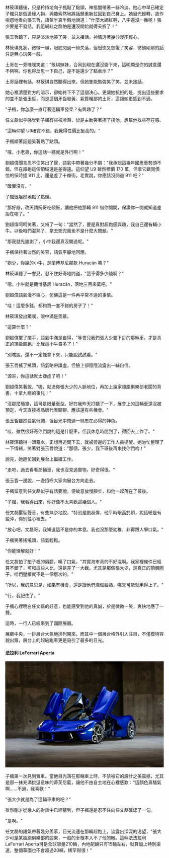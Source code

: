 林筱琪聽後，只是矜持地向子楓點了點頭，神態間帶著一絲冷淡。她心中早已確定子楓只是個邊緣人物，興趣索然地將話題重新拉回到自己身上。她目光輕轉，故作嗔怨地看向張玉哲，語氣半真半假地說道："什麼大網紅啊，八字還沒一撇呢！張少要是不發話，我這網紅之路怕是還沒開始就得夭折了！"  

張玉哲聽了，只是淡淡地笑了笑，並未接話，神情透著幾分漫不經心。  

林筱琪見狀，微微一頓，眼底閃過一絲失落，但很快又恢復了笑容，彷彿剛剛的話只是無心玩笑一般。

土哥在一旁嘿嘿笑道："筱琪妹妹，合同到現在還沒簽下來，這明顯是你的誠意還不夠啊。你也得反思一下自己，是不是還少了點表示？"  

土哥話裡有話，林筱琪自然聽得出來，但她隻能勉強笑了笑，並未接話。  

她心裡清楚對方的暗示，卻始終下不了這個決心。更讓她抗拒的是，提出這些要求的並不是張玉哲，而是這個牙齒發黃、氣質粗鄙的土哥，這讓她更感到不適。  

"子楓，你怎麼一直盯著這輛車發呆？有興趣了？"  

任文磊似乎感覺到子楓有些被冷落，於是主動笑著拐了拐他，想幫他找些存在感。  

"這輛仰望 U9確實不錯，我覺得性價比挺高的。"  

子楓順著話題笑著點了點頭。  

"噗，小老弟，你這話一聽就是外行啊！"  

劉超偉聞言忍不住笑出了聲，語氣中帶著幾分不屑："我承認這幾年國產車勢頭不錯，但在超跑這個領域還是差得遠。這仰望 U9 雖然標價 170 萬，但拿它跟同價位的保時捷 911 比，還是差了十條街。老實說，你應該沒開過 911 吧？"  

"確實沒有。"  

子楓很坦然地點了點頭。  

"那好辦，改天請阮哥吃頓飯，讓他把他那輛 911 借你開開，保證你一開就知道差距在哪了。"  

劉超偉呵呵笑著，又補了一句："當然了，要是真對超跑感興趣，我自己還有輛小牛。以後咱們混熟了，拿去兜兜風也不是什麼大問題。"  

"那我就先謝謝了，小牛我還真沒開過呢。"  

子楓保持著淡然的笑容，語氣平靜地回應。  

"劉少，你說的小牛，是蘭博基尼那款 Huracán 嗎？"  

林筱琪聽了一會兒，忍不住好奇地問道，"這車得多少錢啊？"  

"嗯，小牛就是蘭博基尼 Huracán，落地三百來萬吧。"  

劉超偉語氣漫不經心，仿佛這是一件再平常不過的事情。  

"哇！這麼多錢，都夠買一套不錯的房子了！"  

林筱琪發出驚嘆，眼中滿是羨慕。  

"這算什麼？"  

劉超偉擺了擺手，語氣中滿是自得，"等會兒我們張大少要下訂的那輛車，才是真正的頂級超跑，比我這小牛貴多了！"  

"別瞎說，還不一定能拿下來，只能說試試看。"  

張玉哲搖了搖頭，語氣略帶謙虛，但臉上卻隱隱流露出一絲自信。  

"源哥，你這話就太謙虛了吧！"  

劉超偉笑著說，"嗨，就憑你張大少的人脈地位，再加上幾家超跑俱樂部老闆的背書，十拿九穩的事兒！"  

"沒那麼簡單，這可是限量車型。好在我昨天打聽了一下，展會上的這輛車還沒被預定，今天直接找品牌代表聊聊，應該還有些機會。"  

張玉哲雖然語氣低調，但目光中閃過一絲志在必得的神色。  

"哎，雖然很好奇你們說的這是什麼車，但我休息時間到了，得回去工作了。"  

林筱琪聽得一頭霧水，正想再追問下去，就被旁邊的工作人員提醒。她匆忙整理了一下情緒，笑著對張玉哲說道："那個，張少，我下班後再來找你們哈！"  

說完，她趕忙回到展台上繼續工作。

"走吧，過去看看那輛車，我也沒見過實物，好奇得很。"  

張玉哲一邊說，一邊招呼大家向展台方向走去。  

子楓留意到任文磊似乎有話要說，便故意放慢腳步，和他一起落在了最後。  

"子楓，我看得出來，你好像不太喜歡這幾個人。"  

任文磊壓低聲音，有些無奈地說，"特別是劉超偉，他平時眼高於頂，說話總是有些沖，你别往心裡去。"  

"放心吧，文磊哥，我知道這不是你的本意。我也沒那麼幼稚，非得跟人爭口氣。"  

子楓笑著搖搖頭，語氣輕鬆。  

"你能理解就好！"  

任文磊拍了拍子楓的肩膀，嘆了口氣，"其實海市真的不好混啊。我家裡條件已經算不錯了，可和這些人比，還是差了一大截。尤其是那個張大少，是真正的頂層圈子，咱們壓根就不是一個層次的。"  

"所以，我的意思是，如果有機會，還是跟他們混個臉熟，哪天可能就用得上了。"  

"行，我記住了。"  

子楓心裡明白任文磊的好意，也能感受到他的真誠，於是微微一笑，爽快地應了一聲。

這時，一行人已經來到了國際展廳。  

展廳中央，一排展台大氣地排列開來，而其中一個展台格外引人注目，不僅模特容貌出眾，展台上的超級跑車更是吸引了最多的目光。  

#### 法拉利 LaFerrari Aperta
![alt text](images/LaFerrariAperta.jpg)


子楓第一次見到實車。當他目光落在那輛車上時，不禁被它的設計之美震撼，尤其是那一抹充滿挑逗意味的蒂芙尼藍，讓他不由自主地在心裡感歎："這顏色真騷氣啊……不過，我喜歡！"  

"張大少就是為了這輛車來的吧？"  

雖然剛才從幾人的對話中已經猜到，但子楓還是忍不住向任文磊確認了一句。  

"是啊。"  

任文磊的語氣帶著幾分羨慕，目光流連在那輛超跑上，流露出深深的渴望，"張大少可是某超跑俱樂部的股東，一般的車根本入不了他的眼。這輛法法拉利 LaFerrari Aperta可是全球限量210輛，內地配額只有15輛左右，就算加上特別渠道，整個華國也不會超過20輛，稀罕得很！"  